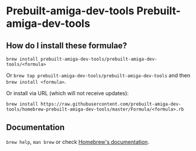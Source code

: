 # Prebuilt-amiga-dev-tools Prebuilt-amiga-dev-tools

## How do I install these formulae?
`brew install prebuilt-amiga-dev-tools/prebuilt-amiga-dev-tools/<formula>`

Or `brew tap prebuilt-amiga-dev-tools/prebuilt-amiga-dev-tools` and then `brew install <formula>`.

Or install via URL (which will not receive updates):

```
brew install https://raw.githubusercontent.com/prebuilt-amiga-dev-tools/homebrew-prebuilt-amiga-dev-tools/master/Formula/<formula>.rb
```

## Documentation
`brew help`, `man brew` or check [Homebrew's documentation](https://docs.brew.sh).
